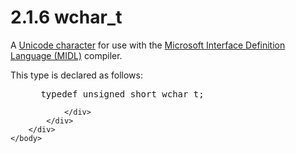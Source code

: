 <html dir="LTR" xmlns:mshelp="http://msdn.microsoft.com/mshelp" xmlns:ddue="http://ddue.schemas.microsoft.com/authoring/2003/5" xmlns:xlink="http://www.w3.org/1999/xlink" xmlns:tool="http://www.microsoft.com/tooltip">
    <head>
        <meta http-equiv="Content-Type" content="text/html; CHARSET=utf-8"></meta>
        <meta name="save" content="history"></meta>
        <title>2.1.6 wchar_t</title>
        <xml>
            <mshelp:toctitle title="2.1.6 wchar_t"></mshelp:toctitle>
            <mshelp:rltitle title="[MS-DTYP]: wchar_t"></mshelp:rltitle>
            <mshelp:keyword index="A" term="9e7d8bfc-016c-48b7-95ae-666e103eead4"></mshelp:keyword>
            <mshelp:attr name="DCSext.ContentType" value="open specification"></mshelp:attr>
            <mshelp:attr name="AssetID" value="9e7d8bfc-016c-48b7-95ae-666e103eead4"></mshelp:attr>
            <mshelp:attr name="TopicType" value="kbRef"></mshelp:attr>
            <mshelp:attr name="DCSext.Title" value="[MS-DTYP]: wchar_t" />
        </xml>
    </head>
    <body>
        <div id="header">
            <h1 class="heading">2.1.6 wchar_t</h1>
        </div>
        <div id="mainSection">
            <div id="mainBody">
                <div id="allHistory" class="saveHistory"></div>
                <div id="sectionSection0" class="section" name="collapseableSection">
                    

<p>A <a href="a66edeb1-52a0-4d64-a93b-2f5c833d7d92.html#gt_fd33af2e-e1ce-4f8e-a706-f9fb8123f9b0">Unicode
character</a> for use with the <a href="a66edeb1-52a0-4d64-a93b-2f5c833d7d92.html#gt_9c5903c1-1477-4181-b451-3ba1e34a0c0c">Microsoft Interface Definition
Language (MIDL)</a> compiler.</p>

<p>This type is declared as follows:</p>

<dl>
<dd>
<div><pre> typedef unsigned short wchar_t;
</pre></div>
</dd></dl>


                </div>
            </div>
        </div>
    </body>
</html>
